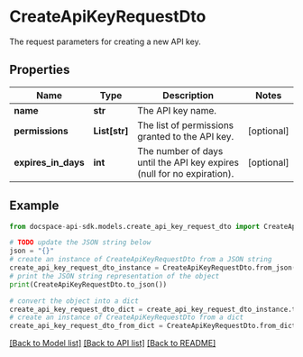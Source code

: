# CreateApiKeyRequestDto
The request parameters for creating a new API key.

## Properties

Name | Type | Description | Notes
------------ | ------------- | ------------- | -------------
**name** | **str** | The API key name. | 
**permissions** | **List[str]** | The list of permissions granted to the API key. | [optional] 
**expires_in_days** | **int** | The number of days until the API key expires (null for no expiration). | [optional] 

## Example

```python
from docspace-api-sdk.models.create_api_key_request_dto import CreateApiKeyRequestDto

# TODO update the JSON string below
json = "{}"
# create an instance of CreateApiKeyRequestDto from a JSON string
create_api_key_request_dto_instance = CreateApiKeyRequestDto.from_json(json)
# print the JSON string representation of the object
print(CreateApiKeyRequestDto.to_json())

# convert the object into a dict
create_api_key_request_dto_dict = create_api_key_request_dto_instance.to_dict()
# create an instance of CreateApiKeyRequestDto from a dict
create_api_key_request_dto_from_dict = CreateApiKeyRequestDto.from_dict(create_api_key_request_dto_dict)
```
[[Back to Model list]](../README.md#documentation-for-models) [[Back to API list]](../README.md#documentation-for-api-endpoints) [[Back to README]](../README.md)


